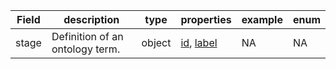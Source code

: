 |Field | description | type | properties | example | enum|
| ---| ---| ---| ---| ---| --- |
| stage | Definition of an ontology term. | object | [id](./id.md), [label](./label.md) | NA | NA|
